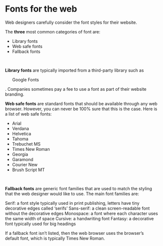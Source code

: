 # Fonts for the web
Web designers carefully consider the font styles for their website.

The <strong>three</strong> most common categories of font are:

- Library fonts
- Web safe fonts
- Fallback fonts
<br>
<p><strong>Library fonts</strong> are typically imported from a third-party library such as <ul>Google Fonts</ul>. Companies sometimes pay a fee to use a font as part of their website branding.</p>

<p><strong>Web safe fonts</strong> are standard fonts that should be available through any web browser. However, you can never be 100% sure that this is the case. Here is a list of web safe fonts:</p>

- Arial
- Verdana
- Helvetica
- Tahoma
- Trebuchet MS
- Times New Roman
- Georgia
- Garamond
- Courier New
- Brush Script MT
<br>
<p><strong>Fallback fonts</strong> are generic font families that are used to match the styling that the web designer would like to use. The main font families are:</p>

Serif: a font style typically used in print publishing, letters have tiny decorative edges called ‘serifs’
Sans-serif: a clean screen-readable font without the decorative edges
Monospace: a font where each character uses the same width of space
Cursive: a handwriting font
Fantasy: a decorative font typically used for big headings
<p>If a fallback font isn’t listed, then the web browser uses the browser’s default font, which is typically Times New Roman.</p>
